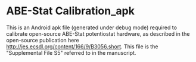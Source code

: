 # ABE-Stat Calibration_apk
This is an Android apk file (generated under debug mode) required to calibrate open-source ABE-Stat potentiostat hardware, as described in the open-source publication here http://jes.ecsdl.org/content/166/9/B3056.short. This file is the "Supplemental File S5" referred to in the manuscript.
